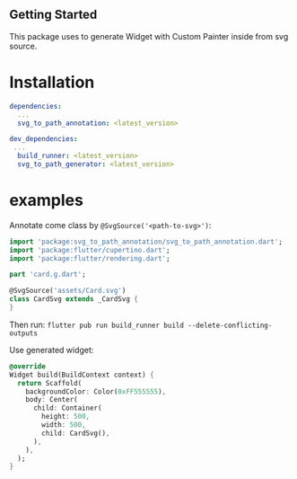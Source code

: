 ## Getting Started

This package uses to generate Widget with Custom Painter inside from svg source.

# Installation

```yaml
dependencies:
  ...
  svg_to_path_annotation: <latest_version>

dev_dependencies:
 ...
  build_runner: <latest_version>
  svg_to_path_generator: <latest_version>
```

# examples

Annotate come class by `@SvgSource('<path-to-svg>')`:
```dart
import 'package:svg_to_path_annotation/svg_to_path_annotation.dart';
import 'package:flutter/cupertino.dart';
import 'package:flutter/rendering.dart';

part 'card.g.dart';

@SvgSource('assets/Card.svg')
class CardSvg extends _CardSvg {
}

```
Then run:
`flutter pub run build_runner build --delete-conflicting-outputs`

Use generated widget:
```dart
@override
Widget build(BuildContext context) {
  return Scaffold(
    backgroundColor: Color(0xFF555555),
    body: Center(
      child: Container(
        height: 500,
        width: 500,
        child: CardSvg(),
      ),
    ),
  );
}
```